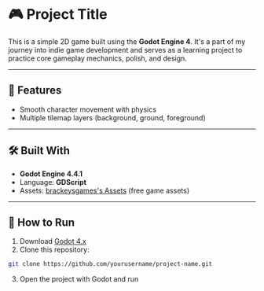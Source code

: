 # 🎮 Project Title
This is a simple 2D game built using the **Godot Engine 4**. It's a part of my journey into indie game development and serves as a learning project to practice core gameplay mechanics, polish, and design.

---

## 🚀 Features
- Smooth character movement with physics
- Multiple tilemap layers (background, ground, foreground)
---

## 🛠 Built With

- **Godot Engine 4.4.1**
- Language: **GDScript**
- Assets: [brackeysgames's Assets](https://brackeysgames.itch.io/brackeys-platformer-bundle) (free game assets)
---

## 🧩 How to Run

1. Download [Godot 4.x](https://godotengine.org/download)
2. Clone this repository:
```bash
git clone https://github.com/yourusername/project-name.git
```
3. Open the project with Godot and run

